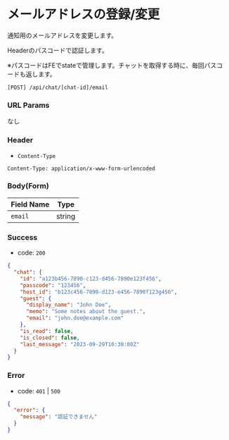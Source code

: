 # メールアドレスの登録/変更

通知用のメールアドレスを変更します。

Headerのパスコードで認証します。

※パスコードはFEでstateで管理します。チャットを取得する時に、毎回パスコードも返します。

```
[POST] /api/chat/[chat-id]/email
```

### URL Params

なし

### Header

- `Content-Type`

```text
Content-Type: application/x-www-form-urlencoded
```

### Body(Form)

| Field Name | Type   | 
|------------|--------|
| `email`    | string |

### Success

- code: `200`

```json
{
  "chat": {
    "id": "a123b456-7890-c123-d456-7890e123f456",
    "passcode": "123456",
    "host_id": "b123c456-7890-d123-e456-7890f123g456",
    "guest": {
      "display_name": "John Doe",
      "memo": "Some notes about the guest.",
      "email": "john.doe@example.com"
    },
    "is_read": false,
    "is_closed": false,
    "last_message": "2023-09-29T10:30:00Z"
  }
}
```

### Error

- code: `401` | `500`

```json
{
  "error": {
    "message": "認証できません"
  }
}
```
